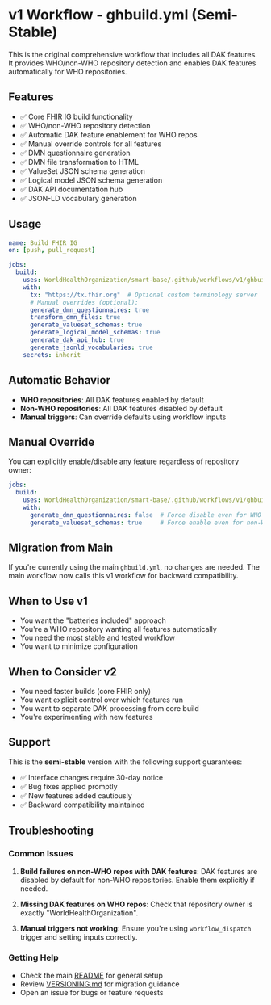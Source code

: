 # v1 Workflow - ghbuild.yml (Semi-Stable)

This is the original comprehensive workflow that includes all DAK features. It provides WHO/non-WHO repository detection and enables DAK features automatically for WHO repositories.

## Features

- ✅ Core FHIR IG build functionality
- ✅ WHO/non-WHO repository detection
- ✅ Automatic DAK feature enablement for WHO repos
- ✅ Manual override controls for all features
- ✅ DMN questionnaire generation
- ✅ DMN file transformation to HTML
- ✅ ValueSet JSON schema generation
- ✅ Logical model JSON schema generation
- ✅ DAK API documentation hub
- ✅ JSON-LD vocabulary generation

## Usage

```yaml
name: Build FHIR IG
on: [push, pull_request]

jobs:
  build:
    uses: WorldHealthOrganization/smart-base/.github/workflows/v1/ghbuild.yml@main
    with:
      tx: "https://tx.fhir.org"  # Optional custom terminology server
      # Manual overrides (optional):
      generate_dmn_questionnaires: true
      transform_dmn_files: true
      generate_valueset_schemas: true
      generate_logical_model_schemas: true
      generate_dak_api_hub: true
      generate_jsonld_vocabularies: true
    secrets: inherit
```

## Automatic Behavior

- **WHO repositories**: All DAK features enabled by default
- **Non-WHO repositories**: All DAK features disabled by default
- **Manual triggers**: Can override defaults using workflow inputs

## Manual Override

You can explicitly enable/disable any feature regardless of repository owner:

```yaml
jobs:
  build:
    uses: WorldHealthOrganization/smart-base/.github/workflows/v1/ghbuild.yml@main
    with:
      generate_dmn_questionnaires: false  # Force disable even for WHO repos
      generate_valueset_schemas: true     # Force enable even for non-WHO repos
```

## Migration from Main

If you're currently using the main `ghbuild.yml`, no changes are needed. The main workflow now calls this v1 workflow for backward compatibility.

## When to Use v1

- You want the "batteries included" approach
- You're a WHO repository wanting all features automatically
- You need the most stable and tested workflow
- You want to minimize configuration

## When to Consider v2

- You need faster builds (core FHIR only)
- You want explicit control over which features run
- You want to separate DAK processing from core build
- You're experimenting with new features

## Support

This is the **semi-stable** version with the following support guarantees:

- ✅ Interface changes require 30-day notice
- ✅ Bug fixes applied promptly  
- ✅ New features added cautiously
- ✅ Backward compatibility maintained

## Troubleshooting

### Common Issues

1. **Build failures on non-WHO repos with DAK features**: DAK features are disabled by default for non-WHO repositories. Enable them explicitly if needed.

2. **Missing DAK features on WHO repos**: Check that repository owner is exactly "WorldHealthOrganization".

3. **Manual triggers not working**: Ensure you're using `workflow_dispatch` trigger and setting inputs correctly.

### Getting Help

- Check the main [README](../readme.md) for general setup
- Review [VERSIONING.md](../VERSIONING.md) for migration guidance
- Open an issue for bugs or feature requests